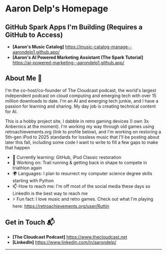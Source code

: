 # Aaron Delp's Homepage

## GitHub Spark Apps I'm Building (Requires a GitHub to Access)

- **[Aaron's Music Catalog]** https://music-catalog-manage--aarondelp1.github.app/
- **[Aaron's AI Powered Marketing Assistant (The Spark Tutorial]** https://ai-powered-marketing--aarondelp1.github.app/

## About Me 🚀

I'm the co-host/co-founder of The Cloudcast podcast, the world's largest independent podcast on cloud computing and emerging tech with over 15 million downloads to date. I'm an AI and emerging tech junkie, and I have a passion for learning and sharing. My day job is creating technical content for AI.

This is a hobby project site, I dabble in retro gaming devices (I own 3x Anbernics at the moment). I'm working my way through old games using retroachievements.org (link to profile below), and I'm working on restoring a 5th-gen iPod to 2025 standards for lossless music that I'll be posting about later this fall, including some code I want to write to fill a few gaps to make that happen

- 🌱 Currently learning: GitHub, iPod Classic restoration
- 🔭 Working on: Trail running & getting back in shape to compete in triathlon again
- 🌍 Languages: I plan to resurrect my computer science degree skills starting with Python
- 📫 How to reach me: I'm off most of the social media these days so LinkedIn is the best way to reach me
- ⚡ Fun fact: I love music and retro games. Check out what I'm playing here: https://retroachievements.org/user/Ruttin

## Get in Touch 📬

- **[The Cloudcast Podcast]** https://www.thecloudcast.net
- **[LinkedIn]** https://www.linkedin.com/in/aarondelp/

---

